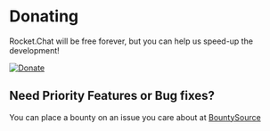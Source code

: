 # Donating

Rocket.Chat will be free forever, but you can help us speed-up the development!

[![Donate](https://www.paypalobjects.com/en_US/i/btn/btn_donateCC_LG.gif)](https://www.paypal.com/cgi-bin/webscr?cmd=_s-xclick&hosted_button_id=ZL94ZE6LGVUSN)

## Need Priority Features or Bug fixes?

You can place a bounty on an issue you care about at [BountySource](https://www.bountysource.com/teams/rocketchat)


